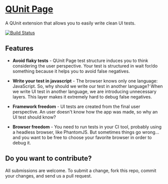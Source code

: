 # [QUnit Page](http://qunitpage.org)

A QUnit extension that allows you to easily write clean UI tests.

[![Build Status](https://snap-ci.com/murer/qunit-page/branch/master/build_image)](https://snap-ci.com/murer/qunit-page/branch/master)

## Features

- **Avoid flaky tests** - QUnit Page test structure induces you to think considering the user perspective.
Your test is structured in wait for/do something because it helps you to avoid false negatives.

- **Write your test in javascript** - The browser knows only one language: JavaScript. So, why should we write our test in another language? When we write UI test in another language, we are introducing unnecessary layers. This layer makes it extremely hard to debug false negatives.

- **Framework freedom** - UI tests are created from the final user perspective. An user doesn't know how the app was made, so why an UI test should know?

- **Browser freedom** - You need to run tests in your CI tool, probably using a headless browser, like PhantomJS. But sometimes things go wrong... and you want to be free to choose your favorite browser in order to debug it.

## Do you want to contribute?

All submissions are welcome. To submit a change, fork this repo, commit your changes, and send us a pull request.

